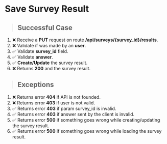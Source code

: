 # Save Survey Result

> ## Successful Case

1. ❌ Receive a **PUT** request on route **/api/surveys/{survey_id}/results**.
2. ❌ Validate if was made by an **user**.
3. ✅ Validate **survey_id** field.
4. ✅ Validate **answer**.
5. ✅ **Create/Update** the survey result.
6. ❌ Returns **200** and the survey result.

> ## Exceptions

1. ❌ Returns error **404** if API is not founded.
2. ❌ Returns error **403** if user is not valid.
3. ✅ Returns error **403** if param survey_id is invalid.
4. ✅ Returns error **403** if answer sent by the client is invalid.
5. ✅ Returns error **500** if something goes wrong while creating/updating the survey result.
6. ✅ Returns error **500** if something goes wrong while loading the survey result.